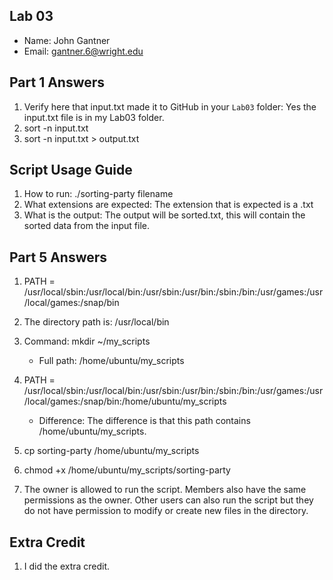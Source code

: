 ## Lab 03

- Name: John Gantner
- Email: gantner.6@wright.edu

## Part 1 Answers

1. Verify here that input.txt made it to GitHub in your `Lab03` folder: Yes the input.txt file is in my Lab03 folder.
2. sort -n input.txt
3. sort -n input.txt > output.txt

## Script Usage Guide

1. How to run: ./sorting-party filename
2. What extensions are expected: The extension that is expected is a .txt
3. What is the output: The output will be sorted.txt, this will contain the sorted data from the input file.

## Part 5 Answers

1. PATH = /usr/local/sbin:/usr/local/bin:/usr/sbin:/usr/bin:/sbin:/bin:/usr/games:/usr/local/games:/snap/bin
2. The directory path is: /usr/local/bin
3. Command: mkdir ~/my_scripts
   - Full path: /home/ubuntu/my_scripts

4. PATH = /usr/local/sbin:/usr/local/bin:/usr/sbin:/usr/bin:/sbin:/bin:/usr/games:/usr/local/games:/snap/bin:/home/ubuntu/my_scripts
   - Difference: The difference is that this path contains /home/ubuntu/my_scripts.
5. cp sorting-party /home/ubuntu/my_scripts
6. chmod +x /home/ubuntu/my_scripts/sorting-party
7. The owner is allowed to run the script. Members also have the same permissions as the owner. Other users can also run the script but they do not have permission to modify or create new files in the directory.

## Extra Credit

1. I did the extra credit.
